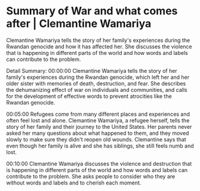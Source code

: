 # Summary of War and what comes after | Clemantine Wamariya

Clemantine Wamariya tells the story of her family's experiences during the Rwandan genocide and how it has affected her. She discusses the violence that is happening in different parts of the world and how words and labels can contribute to the problem.

Detail Summary: 
00:00:00
Clemantine Wamariya tells the story of her family's experiences during the Rwandan genocide, which left her and her older sister with memories of death, destruction, and fear. She describes the dehumanizing effect of war on individuals and communities, and calls for the development of effective words to prevent atrocities like the Rwandan genocide.

00:05:00
Refugees come from many different places and experiences and often feel lost and alone. Clemantine Wamariya, a refugee herself, tells the story of her family and their journey to the United States. Her parents never asked her many questions about what happened to them, and they moved slowly to make sure they didn't reopen old wounds. Clemantine says that even though her family is alive and she has siblings, she still feels numb and lost.

00:10:00
Clemantine Wamariya discusses the violence and destruction that is happening in different parts of the world and how words and labels can contribute to the problem. She asks people to consider who they are without words and labels and to cherish each moment.

